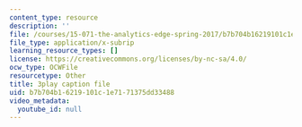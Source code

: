 ```yaml
---
content_type: resource
description: ''
file: /courses/15-071-the-analytics-edge-spring-2017/b7b704b16219101c1e7171375dd33488_iR1nRg-jm1o.srt
file_type: application/x-subrip
learning_resource_types: []
license: https://creativecommons.org/licenses/by-nc-sa/4.0/
ocw_type: OCWFile
resourcetype: Other
title: 3play caption file
uid: b7b704b1-6219-101c-1e71-71375dd33488
video_metadata:
  youtube_id: null
---
```

